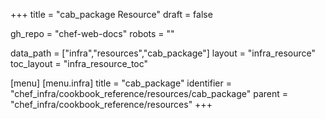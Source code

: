 +++
title = "cab_package Resource"
draft = false

gh_repo = "chef-web-docs"
robots = ""

data_path = ["infra","resources","cab_package"]
layout = "infra_resource"
toc_layout = "infra_resource_toc"


[menu]
  [menu.infra]
    title = "cab_package"
    identifier = "chef_infra/cookbook_reference/resources/cab_package"
    parent = "chef_infra/cookbook_reference/resources"
+++

<!-- The contents of this page are automatically generated from the cab_package.yaml file in the data directory. -->
<!-- To suggest a change, edit the https://github.com/chef/chef/blob/master/lib/chef/resource/cab_package.rb file
      and submit a pull request to the https://github.com/chef/chef repository. -->
